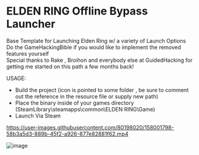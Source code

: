 # ELDEN RING Offline Bypass Launcher
Base Template for Launching Elden Ring w/ a variety of Launch Options  
Do the GameHackingBible if you would like to implement the removed features yourself  
Special thanks to Rake , Broihon and everybody else at GuidedHacking for getting me started on this path a few months back!  

USAGE:
- Build the project  (icon is pointed to some folder , be sure to comment out the reference in the resource file or supply new path) 
- Place the binary inside of your games directory (SteamLibrary\steamapps\common\ELDEN RING\Game)  
- Launch Via Steam  

https://user-images.githubusercontent.com/80198020/158001798-58b3a5d3-889b-45f2-a926-877e82881f62.mp4

![image](https://user-images.githubusercontent.com/80198020/158002510-b04ceec9-7f97-4bff-8d1c-a2dc34fa41ba.png)
